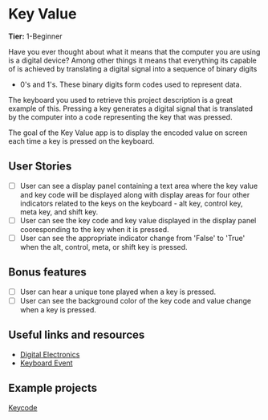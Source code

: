 # Key Value

**Tier:** 1-Beginner

Have you ever thought about what it means that the computer you are using is
a digital device? Among other things it means that everything its capable of
is achieved by translating a digital signal into a sequence of binary digits
- 0's and 1's. These binary digits form codes used to represent data. 

The keyboard you used to retrieve this project description is a great example
of this. Pressing a key generates a digital signal that is translated by the
computer into a code representing the key that was pressed.

The goal of the Key Value app is to display the encoded value on screen each
time a key is pressed on the keyboard.

## User Stories

-   [ ] User can see a display panel containing a text area where the key value
and key code will be displayed along with display areas for four other 
indicators related to the keys on the keyboard - alt key, control key, 
meta key, and shift key.
-   [ ] User can see the key code and key value displayed in the display panel
cooresponding to the key when it is pressed.
-   [ ] User can see the appropriate indicator change from 'False' to 'True' 
when the alt, control, meta, or shift key is pressed.

## Bonus features

-   [ ] User can hear a unique tone played when a key is pressed.
-   [ ] User can see the background color of the key code and value change when 
a key is pressed.

## Useful links and resources

- [Digital Electronics](https://en.wikipedia.org/wiki/Digital_electronics)
- [Keyboard Event](https://developer.mozilla.org/en-US/docs/Web/API/KeyboardEvent)

## Example projects

[Keycode](https://www.linkedin.com/feed/update/urn:li:activity:6519081404398075904/)
